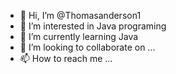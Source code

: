 - 👋 Hi, I’m @Thomasanderson1
- 👀 I’m interested in Java programing
- 🌱 I’m currently learning Java
- 💞️ I’m looking to collaborate on ...
- 📫 How to reach me ...

<!---
Thomasanderson1/Thomasanderson1 is a ✨ special ✨ repository because its `README.md` (this file) appears on your GitHub profile.
You can click the Preview link to take a look at your changes.
--->
